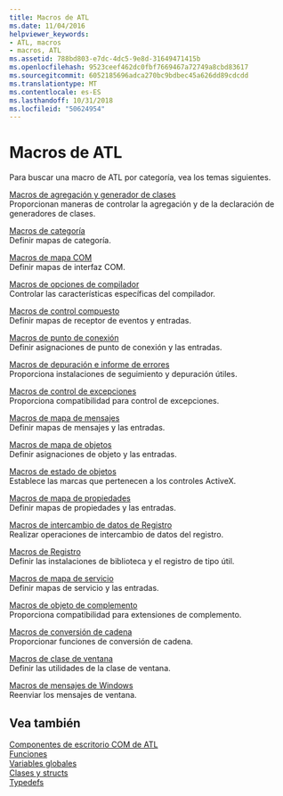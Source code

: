 ```yaml
---
title: Macros de ATL
ms.date: 11/04/2016
helpviewer_keywords:
- ATL, macros
- macros, ATL
ms.assetid: 788bd803-e7dc-4dc5-9e8d-31649471415b
ms.openlocfilehash: 9523ceef462dc0fbf7669467a72749a8cbd83617
ms.sourcegitcommit: 6052185696adca270bc9bdbec45a626dd89cdcdd
ms.translationtype: MT
ms.contentlocale: es-ES
ms.lasthandoff: 10/31/2018
ms.locfileid: "50624954"
---
```

# <a name="atl-macros"></a>Macros de ATL

Para buscar una macro de ATL por categoría, vea los temas siguientes.

[Macros de agregación y generador de clases](../../atl/reference/aggregation-and-class-factory-macros.md)<br/>
Proporcionan maneras de controlar la agregación y de la declaración de generadores de clases.

[Macros de categoría](../../atl/reference/category-macros.md)<br/>
Definir mapas de categoría.

[Macros de mapa COM](../../atl/reference/com-map-macros.md)<br/>
Definir mapas de interfaz COM.

[Macros de opciones de compilador](../../atl/reference/compiler-options-macros.md)<br/>
Controlar las características específicas del compilador.

[Macros de control compuesto](../../atl/reference/composite-control-macros.md)<br/>
Definir mapas de receptor de eventos y entradas.

[Macros de punto de conexión](../../atl/reference/connection-point-macros.md)<br/>
Definir asignaciones de punto de conexión y las entradas.

[Macros de depuración e informe de errores](../../atl/reference/debugging-and-error-reporting-macros.md)<br/>
Proporciona instalaciones de seguimiento y depuración útiles.

[Macros de control de excepciones](../../atl/reference/exception-handling-macros.md)<br/>
Proporciona compatibilidad para control de excepciones.

[Macros de mapa de mensajes](../../atl/reference/message-map-macros-atl.md)<br/>
Definir mapas de mensajes y las entradas.

[Macros de mapa de objetos](../../atl/reference/object-map-macros.md)<br/>
Definir asignaciones de objeto y las entradas.

[Macros de estado de objetos](../../atl/reference/object-status-macros.md)<br/>
Establece las marcas que pertenecen a los controles ActiveX.

[Macros de mapa de propiedades](../../atl/reference/property-map-macros.md)<br/>
Definir mapas de propiedades y las entradas.

[Macros de intercambio de datos de Registro](../../atl/reference/registry-data-exchange-macros.md)<br/>
Realizar operaciones de intercambio de datos del registro.

[Macros de Registro](../../atl/reference/registry-macros.md)<br/>
Definir las instalaciones de biblioteca y el registro de tipo útil.

[Macros de mapa de servicio](../../atl/reference/service-map-macros.md)<br/>
Definir mapas de servicio y las entradas.

[Macros de objeto de complemento](../../atl/reference/snap-in-object-macros.md)<br/>
Proporciona compatibilidad para extensiones de complemento.

[Macros de conversión de cadena](string-conversion-macros.md)<br/>
Proporcionar funciones de conversión de cadena.

[Macros de clase de ventana](../../atl/reference/window-class-macros.md)<br/>
Definir las utilidades de la clase de ventana.

[Macros de mensajes de Windows](../../atl/reference/windows-messages-macros.md)<br/>
Reenviar los mensajes de ventana.

## <a name="see-also"></a>Vea también

[Componentes de escritorio COM de ATL](../../atl/atl-com-desktop-components.md)<br/>
[Funciones](../../atl/reference/atl-functions.md)<br/>
[Variables globales](../../atl/reference/atl-global-variables.md)<br/>
[Clases y structs](../../atl/reference/atl-classes.md)<br/>
[Typedefs](../../atl/reference/atl-typedefs.md)

